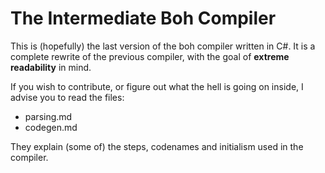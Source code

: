 ﻿The Intermediate Boh Compiler
=============================

This is (hopefully) the last version of the boh compiler written in C#. It is a complete rewrite of the previous compiler, with the goal of **extreme readability** in mind.

If you wish to contribute, or figure out what the hell is going on inside, I advise you to read the files:

- parsing.md
- codegen.md

They explain (some of) the steps, codenames and initialism used in the compiler.
